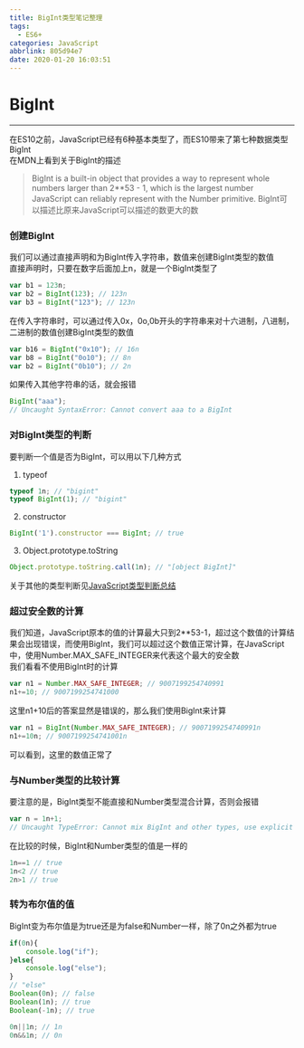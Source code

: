 ```yaml
---
title: BigInt类型笔记整理
tags:
  - ES6+
categories: JavaScript
abbrlink: 805d94e7
date: 2020-01-20 16:03:51
---
```


# BigInt
---
在ES10之前，JavaScript已经有6种基本类型了，而ES10带来了第七种数据类型BigInt  
在MDN上看到关于BigInt的描述  
> BigInt is a built-in object that provides a way to represent whole numbers larger than 2**53 - 1, which is the largest number JavaScript can reliably represent with the Number primitive.
BigInt可以描述比原来JavaScript可以描述的数更大的数
 <!-- more -->
### 创建BigInt
我们可以通过直接声明和为BigInt传入字符串，数值来创建BigInt类型的数值  
直接声明时，只要在数字后面加上n，就是一个BigInt类型了  
```javascript
var b1 = 123n;
var b2 = BigInt(123); // 123n
var b3 = BigInt("123"); // 123n
```
在传入字符串时，可以通过传入0x，0o,0b开头的字符串来对十六进制，八进制，二进制的数值创建BigInt类型的数值  
```javascript
var b16 = BigInt("0x10"); // 16n
var b8 = BigInt("0o10"); // 8n
var b2 = BigInt("0b10"); // 2n
```
如果传入其他字符串的话，就会报错
```javascript
BigInt("aaa");
// Uncaught SyntaxError: Cannot convert aaa to a BigInt
```

### 对BigInt类型的判断
要判断一个值是否为BigInt，可以用以下几种方式
1. typeof
```javascript
typeof 1n; // "bigint"
typeof BigInt(1); // "bigint"
```
2. constructor
```javascript
BigInt('1').constructor === BigInt; // true
```
3. Object.prototype.toString
```javascript
Object.prototype.toString.call(1n); // "[object BigInt]"
```

关于其他的类型判断见[JavaScript类型判断总结](https://blog.csdn.net/zemprogram/article/details/89646636)

### 超过安全数的计算
我们知道，JavaScript原本的值的计算最大只到2**53-1，超过这个数值的计算结果会出现错误，而使用BigInt，我们可以超过这个数值正常计算，在JavaScript中，使用Number.MAX_SAFE_INTEGER来代表这个最大的安全数  
我们看看不使用BigInt时的计算  
```javascript
var n1 = Number.MAX_SAFE_INTEGER; // 9007199254740991
n1+=10; // 9007199254741000
```
这里n1+10后的答案显然是错误的，那么我们使用BigInt来计算
```javascript
var n1 = BigInt(Number.MAX_SAFE_INTEGER); // 9007199254740991n
n1+=10n; // 9007199254741001n
```
可以看到，这里的数值正常了
### 与Number类型的比较计算
要注意的是，BigInt类型不能直接和Number类型混合计算，否则会报错
```javascript
var n = 1n+1;
// Uncaught TypeError: Cannot mix BigInt and other types, use explicit conversions
```
在比较的时候，BigInt和Number类型的值是一样的
```javascript
1n==1 // true
1n<2 // true
2n>1 // true
```

### 转为布尔值的值
BigInt变为布尔值是为true还是为false和Number一样，除了0n之外都为true  
```javascript
if(0n){
    console.log("if");
}else{
    console.log("else");
}
// "else"
Boolean(0n); // false
Boolean(1n); // true
Boolean(-1n); // true

0n||1n; // 1n
0n&&1n; // 0n
```